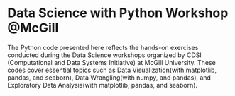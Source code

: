 # Data Science with Python Workshop @McGill
The Python code presented here reflects the hands-on exercises conducted during the Data Science workshops organized by CDSI (Computational and Data Systems Initiative) at McGill University.
These codes cover essential topics such as Data Visualization(with matplotlib, pandas, and seaborn), Data Wrangling(with numpy, and pandas), and Exploratory Data Analysis(with matplotlib, pandas, and seaborn).
